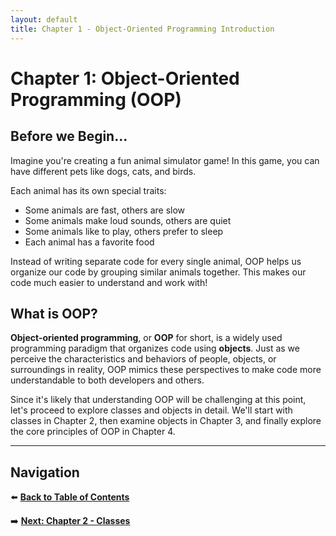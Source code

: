 ```yaml
---
layout: default
title: Chapter 1 - Object-Oriented Programming Introduction
---
```


# Chapter 1: Object-Oriented Programming (OOP)

## Before we Begin...

Imagine you're creating a fun animal simulator game! In this game, you can have different pets like dogs, cats, and birds.

Each animal has its own special traits:

- Some animals are fast, others are slow
- Some animals make loud sounds, others are quiet  
- Some animals like to play, others prefer to sleep
- Each animal has a favorite food

Instead of writing separate code for every single animal, OOP helps us organize our code by grouping similar animals together. This makes our code much easier to understand and work with!

## What is OOP?

**Object-oriented programming**, or **OOP** for short, is a widely used programming paradigm that organizes code using **objects**. Just as we perceive the characteristics and behaviors of people, objects, or surroundings in reality, OOP mimics these perspectives to make code more understandable to both developers and others.

Since it's likely that understanding OOP will be challenging at this point, let's proceed to explore classes and objects in detail. We'll start with classes in Chapter 2, then examine objects in Chapter 3, and finally explore the core principles of OOP in Chapter 4.

---

## Navigation

⬅️ **[Back to Table of Contents](table-of-contents.md)**

➡️ **[Next: Chapter 2 - Classes](chapter-02.md)**